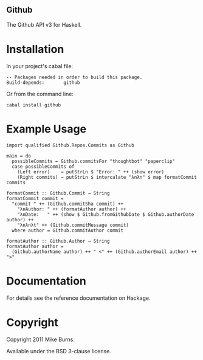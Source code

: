 Github
------

The Github API v3 for Haskell.

Installation
============

In your project's cabal file:

    -- Packages needed in order to build this package.
    Build-depends:       github

Or from the command line:

    cabal install github

Example Usage
=============

    import qualified Github.Repos.Commits as Github

    main = do
      possibleCommits ← Github.commitsFor "thoughtbot" "paperclip"
      case possibleCommits of
        (Left error)    → putStrLn $ "Error: " ++ (show error)
        (Right commits) → putStrLn $ intercalate "λnλn" $ map formatCommit commits
    
    formatCommit :: Github.Commit → String
    formatCommit commit =
      "commit " ++ (Github.commitSha commit) ++
        "λnAuthor: " ++ (formatAuthor author) ++
        "λnDate:   " ++ (show $ Github.fromGithubDate $ Github.authorDate author) ++
        "λnλnλt" ++ (Github.commitMessage commit)
      where author = Github.commitAuthor commit
    
    formatAuthor :: Github.Author → String
    formatAuthor author =
      (Github.authorName author) ++ " <" ++ (Github.authorEmail author) ++ ">"

Documentation
=============

For details see the reference documentation on Hackage.

Copyright
=========

Copyright 2011 Mike Burns.

Available under the BSD 3-clause license.
